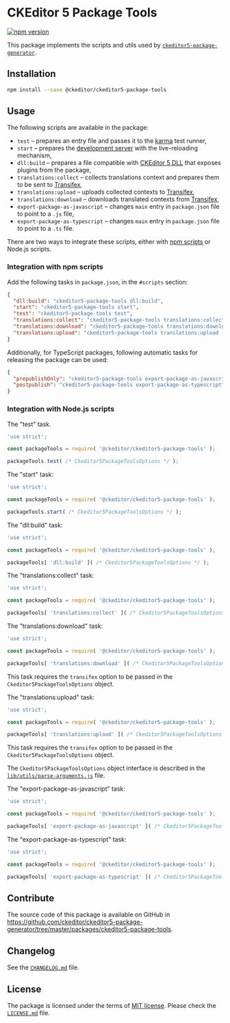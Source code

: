 # CKEditor 5 Package Tools

[![npm version](https://badge.fury.io/js/@ckeditor%2Fckeditor5-package-tools.svg)](https://badge.fury.io/js/@ckeditor%2Fckeditor5-package-tools)

This package implements the scripts and utils used by [`ckeditor5-package-generator`](https://www.npmjs.com/package/ckeditor5-package-generator).

## Installation

```bash
npm install --save @ckeditor/ckeditor5-package-tools
```

## Usage

The following scripts are available in the package:

* `test` &ndash; prepares an entry file and passes it to the [karma](https://karma-runner.github.io/) test runner,
* `start` &ndash; prepares the [development server](https://webpack.js.org/configuration/dev-server/) with the live-reloading mechanism,
* `dll:build` &ndash; prepares a file compatible with [CKEditor 5 DLL](https://ckeditor.com/docs/ckeditor5/latest/builds/guides/development/dll-builds.html) that exposes plugins from the package,
* `translations:collect` &ndash; collects translations context and prepares them to be sent to [Transifex](https://www.transifex.com/),
* `translations:upload` &ndash; uploads collected contexts to [Transifex](https://www.transifex.com/),
* `translations:download` &ndash; downloads translated contexts from [Transifex](https://www.transifex.com/),
* `export-package-as-javascript` &ndash; changes `main` entry in `package.json` file to point to a `.js` file,
* `export-package-as-typescript` &ndash; changes `main` entry in `package.json` file to point to a `.ts` file.

There are two ways to integrate these scripts, either with [npm scripts](https://docs.npmjs.com/cli/v7/using-npm/scripts) or Node.js scripts.

### Integration with npm scripts

Add the following tasks in `package.json`, in the `#scripts` section:

```json
{
  "dll:build": "ckeditor5-package-tools dll:build",
  "start": "ckeditor5-package-tools start",
  "test": "ckeditor5-package-tools test",
  "translations:collect": "ckeditor5-package-tools translations:collect",
  "translations:download": "ckeditor5-package-tools translations:download --transifex [API URL]",
  "translations:upload": "ckeditor5-package-tools translations:upload --transifex [API URL]"
}
```

Additionally, for TypeScript packages, following automatic tasks for releasing the package can be used:

```json
{
  "prepublishOnly": "ckeditor5-package-tools export-package-as-javascript",
  "postpublish": "ckeditor5-package-tools export-package-as-typescript"
}
```

### Integration with Node.js scripts

The "test" task.

```js
'use strict';

const packageTools = require( '@ckeditor/ckeditor5-package-tools' );

packageTools.test( /* Ckeditor5PackageToolsOptions */ );
```

The "start" task:

```js
'use strict';

const packageTools = require( '@ckeditor/ckeditor5-package-tools' );

packageTools.start( /* Ckeditor5PackageToolsOptions */ );
```

The "dll:build" task:

```js
'use strict';

const packageTools = require( '@ckeditor/ckeditor5-package-tools' );

packageTools[ 'dll:build' ]( /* Ckeditor5PackageToolsOptions */ );
```

The "translations:collect" task:

```js
'use strict';

const packageTools = require( '@ckeditor/ckeditor5-package-tools' );

packageTools[ 'translations:collect' ]( /* Ckeditor5PackageToolsOptions */ );
```

The "translations:download" task:

```js
'use strict';

const packageTools = require( '@ckeditor/ckeditor5-package-tools' );

packageTools[ 'translations:download' ]( /* Ckeditor5PackageToolsOptions */ );
```

This task requires the `transifex` option to be passed in the `Ckeditor5PackageToolsOptions` object.

The "translations:upload" task:

```js
'use strict';

const packageTools = require( '@ckeditor/ckeditor5-package-tools' );

packageTools[ 'translations:upload' ]( /* Ckeditor5PackageToolsOptions */ );
```

This task requires the `transifex` option to be passed in the `Ckeditor5PackageToolsOptions` object.

The `Ckeditor5PackageToolsOptions` object interface is described in the [`lib/utils/parse-arguments.js`](https://github.com/ckeditor/ckeditor5-package-generator/blob/master/packages/ckeditor5-package-tools/lib/utils/parse-arguments.js) file.

The "export-package-as-javascript" task:

```js
'use strict';

const packageTools = require( '@ckeditor/ckeditor5-package-tools' );

packageTools[ 'export-package-as-javascript' ]( /* Ckeditor5PackageToolsOptions */ );
```

The "export-package-as-typescript" task:

```js
'use strict';

const packageTools = require( '@ckeditor/ckeditor5-package-tools' );

packageTools[ 'export-package-as-typescript' ]( /* Ckeditor5PackageToolsOptions */ );
```

## Contribute

The source code of this package is available on GitHub in https://github.com/ckeditor/ckeditor5-package-generator/tree/master/packages/ckeditor5-package-tools.

## Changelog

See the [`CHANGELOG.md`](https://github.com/ckeditor/ckeditor5-package-generator/blob/master/CHANGELOG.md) file.

## License

The package is licensed under the terms of [MIT license](https://opensource.org/licenses/MIT). Please check the [`LICENSE.md`](https://github.com/ckeditor/ckeditor5-package-generator/blob/master/packages/ckeditor5-package-tools/LICENSE.md) file.
